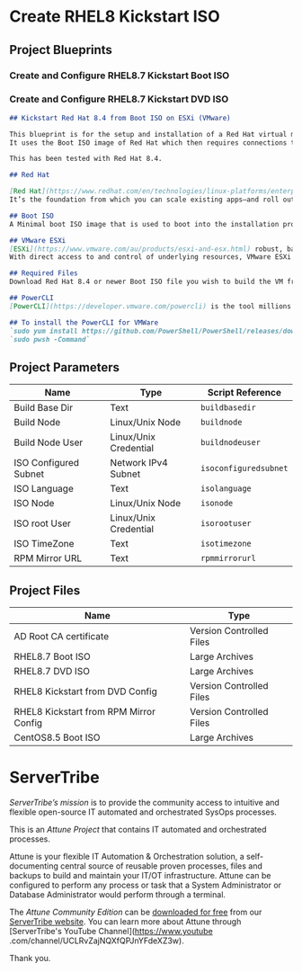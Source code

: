 
# Create RHEL8 Kickstart ISO




## Project Blueprints


### Create and Configure RHEL8.7 Kickstart Boot ISO


### Create and Configure RHEL8.7 Kickstart DVD ISO

```markdown
## Kickstart Red Hat 8.4 from Boot ISO on ESXi (VMware)

This blueprint is for the setup and installation of a Red Hat virtual machine running on a ESXi Host.   
It uses the Boot ISO image of Red Hat which then requires connections to a repository server to install software packages.   

This has been tested with Red Hat 8.4.

## Red Hat

[Red Hat](https://www.redhat.com/en/technologies/linux-platforms/enterprise-linux)  is the world’s leading enterprise Linux platform.   It’s an open source operating system (OS).  
It’s the foundation from which you can scale existing apps—and roll out emerging technologies—across bare-metal, virtual, container, and all types of cloud environments.    

## Boot ISO
A Minimal boot ISO image that is used to boot into the installation program.   This option requires access to the BaseOS and AppStream repositories to install software packages.

## VMware ESXi
[ESXi](https://www.vmware.com/au/products/esxi-and-esx.html) robust, bare-metal hypervisor that installs directly onto your physical server.   
With direct access to and control of underlying resources, VMware ESXi effectively partitions hardware to consolidate applications and cut costs. It’s the industry leader for efficient architecture, setting the standard for reliability, performance, and support.  

## Required Files 
Download Red Hat 8.4 or newer Boot ISO file you wish to build the VM from and add the file in Step 3 `KS RH84 Deploy Boot ISO`. 

## PowerCLI
[PowerCLI](https://developer.vmware.com/powercli) is the tool millions of customers around the world use to manage and automate their VMware environments.  

## To install the PowerCLI for VMWare
`sudo yum install https://github.com/PowerShell/PowerShell/releases/download/v6.2.3/powershell-6.2.3-1.rhel.7.x86_64.rpm`    
`sudo pwsh -Command`
```




## Project Parameters


| Name | Type | Script Reference |
| ---- | ---- | ---------------- |
| Build Base Dir | Text | `buildbasedir` |
| Build Node | Linux/Unix Node | `buildnode` |
| Build Node User | Linux/Unix Credential | `buildnodeuser` |
| ISO Configured Subnet | Network IPv4 Subnet | `isoconfiguredsubnet` |
| ISO Language | Text | `isolanguage` |
| ISO Node | Linux/Unix Node | `isonode` |
| ISO root User | Linux/Unix Credential | `isorootuser` |
| ISO TimeZone | Text | `isotimezone` |
| RPM Mirror URL | Text | `rpmmirrorurl` |




## Project Files


| Name | Type |
| ---- | ---- |
| AD Root CA certificate | Version Controlled Files |
| RHEL8.7 Boot ISO | Large Archives |
| RHEL8.7 DVD ISO | Large Archives |
| RHEL8 Kickstart from DVD Config | Version Controlled Files |
| RHEL8 Kickstart from RPM Mirror Config | Version Controlled Files |
| CentOS8.5 Boot ISO | Large Archives |




# ServerTribe

*ServerTribe’s mission* is to provide the community access to intuitive and
flexible open-source IT automated and orchestrated SysOps processes.

This is an *Attune Project* that contains IT automated and orchestrated
processes.

Attune is your flexible IT Automation & Orchestration solution, a
self-documenting central source of reusable proven processes, files and
backups to build and maintain your IT/OT infrastructure. Attune can be
configured to perform any process or task that a System Administrator or
Database Administrator would perform through a terminal.

The *Attune Community Edition* can be
[downloaded for free](https://www.servertribe.com/comunity-edition/)
from our [ServerTribe website](https://www.servertribe.com/). You can learn
more about Attune through [ServerTribe's YouTube Channel](https://www.youtube
.com/channel/UCLRvZajNQXfQPJnYFdeXZ3w).


Thank you.
